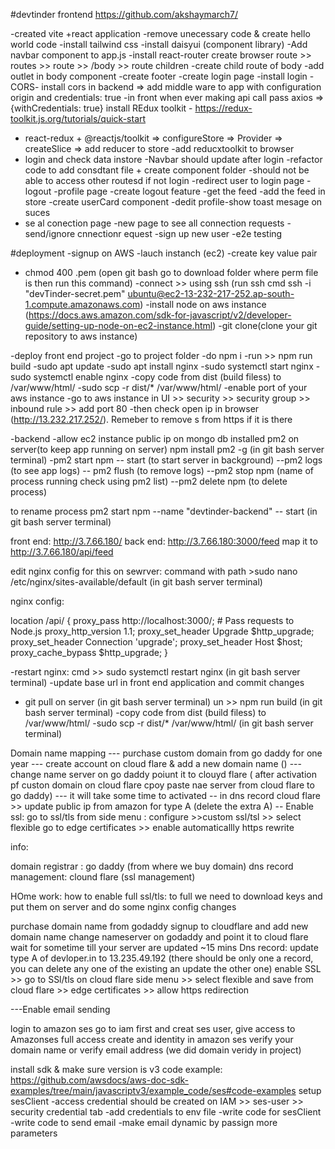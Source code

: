 #devtinder frontend
https://github.com/akshaymarch7/

-created vite +react application
-remove unecessary code & create hello world code 
-install tailwind css
-install daisyui (component library)
-Add navbar component to app.js
-install react-router
create browser route >> routes >> route >> /body >> route children
-create child route of body
-add outlet in body component
-create footer
-create login page
-install login
-CORS- install cors in backend => add middle ware to app with configuration origin and credentials: true
-in front when ever making api call pass axios => {withCredentials: true}
install REdux toolkit - https://redux-toolkit.js.org/tutorials/quick-start   
- react-redux + @reactjs/toolkit => configureStore => Provider => createSlice => add reducer to store
-add reducxtoolkit to browser
- login and check data instore
-Navbar should update after login
-refactor code to add consdtant file + create component folder
-should not be able to access other routesd if not login
-redirect user to login page
-logout
-profile page
-create logout feature
-get the feed
-add the feed in store
-create userCard component
-dedit profile\-show toast mesage on suces
- se al conection page
-new page to see all connection requests
-send/ignore cnnectionr equest
-sign up new user
-e2e testing



#deployment
-signup on AWS
-lauch instanch (ec2)
-create key value pair
- chmod 400 <secret>.pem (open git bash go to download folder where perm file is then run this command)
-connect >> using ssh (run ssh cmd  ssh -i "devTinder-secret.pem" ubuntu@ec2-13-232-217-252.ap-south-1.compute.amazonaws.com)
-install node on aws instance (https://docs.aws.amazon.com/sdk-for-javascript/v2/developer-guide/setting-up-node-on-ec2-instance.html)
-git clone(clone your git repository to aws instance)


-deploy front end project 
-go to project folder
-do npm i
-run >> npm run build
-sudo apt update
-sudo apt install nginx
-sudo systemctl start nginx
-sudo systemctl enable nginx
-copy code from dist (build filess) to /var/www/html/
-sudo scp -r dist/* /var/www/html/
-enable port of your aws instance
-go to aws instance in UI >>  security >> security group >> inbound rule >> add port 80
-then check open ip in browser (http://13.232.217.252/). Remeber to remove s from https if it is there


-backend
-allow ec2 instance public ip on mongo db
installed pm2 on server(to keep app running on server)  npm install pm2 -g (in git bash server terminal)
-pm2 start npm -- start  (to start server in background)
--pm2 logs (to see app logs)
-- pm2 flush (to remove logs)
--pm2 stop npm (name of process running check using pm2 list)
--pm2 delete npm (to delete process)

to rename process
pm2 start npm --name "devtinder-backend" -- start (in git bash server terminal)


front end: http://3.7.66.180/
back end: http://3.7.66.180:3000/feed map it to http://3.7.66.180/api/feed

edit nginx config for this on sewrver: command with path >sudo nano /etc/nginx/sites-available/default (in git bash server terminal)

nginx config:

location /api/ {
        proxy_pass http://localhost:3000/;  # Pass requests to Node.js
        proxy_http_version 1.1;
        proxy_set_header Upgrade $http_upgrade;
        proxy_set_header Connection 'upgrade';
        proxy_set_header Host $host;
        proxy_cache_bypass $http_upgrade;
    }


-restart nginx: cmd >> sudo systemctl restart nginx (in git bash server terminal)
-update base url in front end application and commit changes
- git pull on server (in git bash server terminal)
un >> npm run build (in git bash server terminal)
-copy code from dist (build filess) to /var/www/html/
-sudo scp -r dist/* /var/www/html/ (in git bash server terminal)



Domain name mapping
--- purchase custom domain from go daddy for one year
--- create account on cloud flare & add a new domain name ()
--- change name server on go daddy poiunt it to clouyd flare ( after activation pf custon domain on cloud flare cpoy paste nae server from cloud flare to go daddy)
--- it will take some time to activated
-- in dns record cloud flare >> update public ip from amazon for type A (delete the extra A)
-- Enable ssl: go to ssl/tls from side menu : configure >>custom ssl/tsl >> select flexible
    go to edge certificates >> enable automaticallly https rewrite
    

info:

domain registrar : go daddy (from where we buy domain)
dns record management: clound flare (ssl management)

HOme work: how to enable full ssl/tls: to full we need to download keys and put them on server and do some nginx config changes

purchase domain name from godaddy
signup to cloudflare and add new domain name
change nameserver on godaddy and point it to cloud flare
wait for sometime till your server are updated ~15 mins
Dns record: update type A of devloper.in to 13.235.49.192 (there should be only one a record, you can delete any one of the existing an update the other one)
enable SSL >> go to SSl/tls on cloud flare side menu >> select flexible and save
from cloud flare >> edge certificates >> allow https redirection



---Enable email sending

login to amazon ses
go to iam first and creat ses user, give access to Amazonses full access
create and identity in amazon ses
verify your domain name or verify email address (we did domain veridy in project)

install sdk & make sure version is v3
code example: https://github.com/awsdocs/aws-doc-sdk-examples/tree/main/javascriptv3/example_code/ses#code-examples
setup sesClient
-access credential should be created on IAM >> ses-user >> security credential tab
-add credentials to env file
-write code for sesClient
-write code to send email
-make email dynamic by passign more parameters